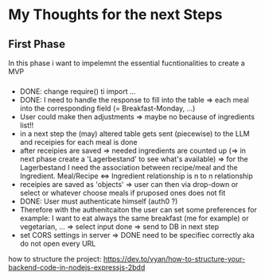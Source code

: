 # My Thoughts for the next Steps
## First Phase
In this phase i want to impelemnt the essential fucntionalities to create a MVP
###
- DONE: change require() ti import ...
- DONE: I need to handle the response to fill into the table => each meal into the corresponding field (= Breakfast-Monday, ...)
- User could make then adjustments => maybe no because of ingredients list!! 
- in a next step the (may) altered table gets sent (piecewise) to the LLM and receipies for each meal is done 
- after receipies are saved => needed ingredients are counted up (=> in next phase create a 'Lagerbestand' to see what's available) 
    => for the Lagerbestand I need the association between recipe/meal and the Ingredient. Meal/Recipe <=> Ingredient relationship is n to n relationship
- receipies are saved as 'objects' => user can then via drop-down or select or whatever choose meals if pruposed ones does not fit 
- DONE: User must authenticate himself (auth0 ?)
- Therefore with the authenitcaiton the user can set some preferences for example: 
    I want to eat always the same breakfast (me for example) or vegetarian, ... => select input done => send to DB in next step
- set CORS settings in server => DONE need to be specifiec correctly aka do not open every URL

how to structure the project: https://dev.to/vyan/how-to-structure-your-backend-code-in-nodejs-expressjs-2bdd
